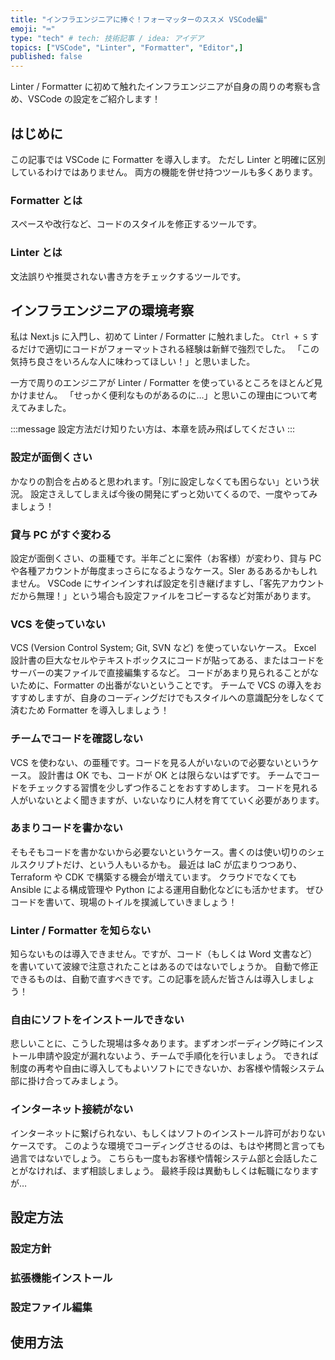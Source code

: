 ```yaml
---
title: "インフラエンジニアに捧ぐ！フォーマッターのススメ VSCode編"
emoji: "⌨"
type: "tech" # tech: 技術記事 / idea: アイデア
topics: ["VSCode", "Linter", "Formatter", "Editor",]
published: false
---
```


Linter / Formatter に初めて触れたインフラエンジニアが自身の周りの考察も含め、VSCode の設定をご紹介します！

## はじめに

この記事では VSCode に Formatter を導入します。
ただし Linter と明確に区別しているわけではありません。
両方の機能を併せ持つツールも多くあります。

### Formatter とは

スペースや改行など、コードのスタイルを修正するツールです。

### Linter とは

文法誤りや推奨されない書き方をチェックするツールです。

## インフラエンジニアの環境考察

私は Next.js に入門し、初めて Linter / Formatter に触れました。
`Ctrl + S` するだけで適切にコードがフォーマットされる経験は新鮮で強烈でした。
「この気持ち良さをいろんな人に味わってほしい！」と思いました。

一方で周りのエンジニアが Linter / Formatter を使っているところをほとんど見かけません。
「せっかく便利なものがあるのに…」と思いこの理由について考えてみました。

:::message
設定方法だけ知りたい方は、本章を読み飛ばしてください
:::

### 設定が面倒くさい

かなりの割合を占めると思われます。「別に設定しなくても困らない」という状況。
設定さえしてしまえば今後の開発にずっと効いてくるので、一度やってみましょう！

### 貸与 PC がすぐ変わる

設定が面倒くさい、の亜種です。半年ごとに案件（お客様）が変わり、貸与 PC や各種アカウントが毎度まっさらになるようなケース。SIer あるあるかもしれません。
VSCode にサインインすれば設定を引き継げますし、「客先アカウントだから無理！」という場合も設定ファイルをコピーするなど対策があります。

### VCS を使っていない

VCS (Version Control System; Git, SVN など) を使っていないケース。
Excel 設計書の巨大なセルやテキストボックスにコードが貼ってある、またはコードをサーバーの実ファイルで直接編集するなど。
コードがあまり見られることがないために、Formatter の出番がないということです。
チームで VCS の導入をおすすめしますが、自身のコーディングだけでもスタイルへの意識配分をしなくて済むため Formatter を導入しましょう！

### チームでコードを確認しない

VCS を使わない、の亜種です。コードを見る人がいないので必要ないというケース。
設計書は OK でも、コードが OK とは限らないはずです。
チームでコードをチェックする習慣を少しずつ作ることをおすすめします。
コードを見れる人がいないとよく聞きますが、いないなりに人材を育てていく必要があります。

### あまりコードを書かない

そもそもコードを書かないから必要ないというケース。書くのは使い切りのシェルスクリプトだけ、という人もいるかも。
最近は IaC が広まりつつあり、Terraform や CDK で構築する機会が増えています。
クラウドでなくても Ansible による構成管理や Python による運用自動化などにも活かせます。
ぜひコードを書いて、現場のトイルを撲滅していきましょう！

### Linter / Formatter を知らない

知らないものは導入できません。ですが、コード（もしくは Word 文書など）を書いていて波線で注意されたことはあるのではないでしょうか。
自動で修正できるものは、自動で直すべきです。この記事を読んだ皆さんは導入しましょう！

### 自由にソフトをインストールできない

悲しいことに、こうした現場は多々あります。まずオンボーディング時にインストール申請や設定が漏れないよう、チームで手順化を行いましょう。
できれば制度の再考や自由に導入してもよいソフトにできないか、お客様や情報システム部に掛け合ってみましょう。

### インターネット接続がない

インターネットに繋げられない、もしくはソフトのインストール許可がおりないケースです。
このような環境でコーディングさせるのは、もはや拷問と言っても過言ではないでしょう。
こちらも一度もお客様や情報システム部と会話したことがなければ、まず相談しましょう。
最終手段は異動もしくは転職になりますが…

## 設定方法

### 設定方針

### 拡張機能インストール

### 設定ファイル編集

## 使用方法
